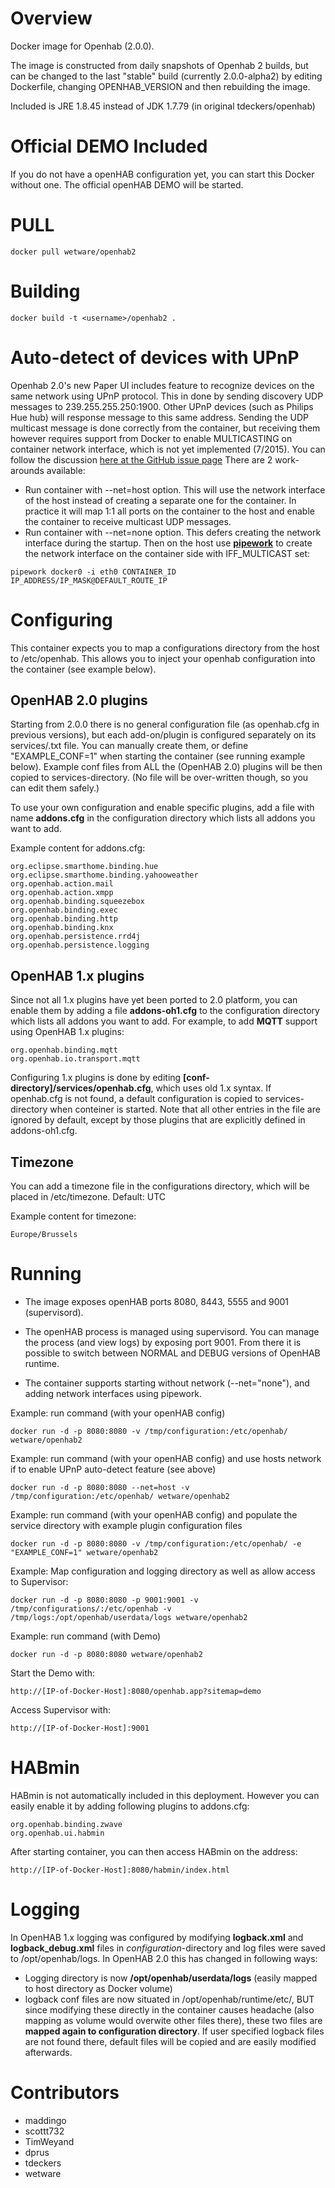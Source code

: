 Overview
========

Docker image for Openhab (2.0.0). 

The image is constructed from daily snapshots of Openhab 2 builds, but can be changed to the last "stable" build (currently 2.0.0-alpha2) by editing Dockerfile, changing OPENHAB_VERSION and then rebuilding the image.

Included is JRE 1.8.45 instead of JDK 1.7.79 (in original tdeckers/openhab)


Official DEMO Included
========

If you do not have a openHAB configuration yet, you can start this Docker without one. The official openHAB DEMO will be started. 

PULL
=======
```docker pull wetware/openhab2```

Building
========

```docker build -t <username>/openhab2 .```

Auto-detect of devices with UPnP
==========
Openhab 2.0's new Paper UI includes feature to recognize devices on the same network using UPnP protocol. This in done by sending discovery UDP messages to 239.255.255.250:1900. Other UPnP devices (such as Philips Hue hub) will response message to this same address. Sending the UDP multicast message is done correctly from the container, but receiving them however requires support from Docker to enable
 MULTICASTING on container network interface, which is not yet implemented (7/2015). You can follow the discussion [here at the GitHub issue page][1] There are 2 work-arounds available: 

* Run container with --net=host option. This will use the network interface of the host instead of creating a separate one for the container. In practice it will map 1:1 all ports on the container to the host and enable the container to receive multicast UDP messages.
* Run container with --net=none option. This defers creating the network interface during the startup. Then on the host use [__pipework__][2] to create the network interface on the container side with IFF_MULTICAST set:
```
pipework docker0 -i eth0 CONTAINER_ID IP_ADDRESS/IP_MASK@DEFAULT_ROUTE_IP
```

[1]: https://github.com/docker/docker/issues/3043
[2]: https://github.com/jpetazzo/pipework

Configuring
=======

This container expects you to map a configurations directory from the host to /etc/openhab. This allows you to inject your openhab configuration into the container (see example below).

OpenHAB 2.0 plugins
--------

Starting from 2.0.0 there is no general configuration file (as openhab.cfg in previous versions), but each add-on/plugin is configured separately on its services/<plugin-name>.txt file. You can manually create them, or define "EXAMPLE_CONF=1" when starting the container (see running example below). Example conf files from ALL the (OpenHAB 2.0) plugins will be then copied to services-directory. (No file will be over-written though, so you can edit them safely.)

To use your own configuration and enable specific plugins, add a file with name __addons.cfg__ in the configuration directory which lists all addons you want to add.

Example content for addons.cfg:
```
org.eclipse.smarthome.binding.hue
org.eclipse.smarthome.binding.yahooweather
org.openhab.action.mail
org.openhab.action.xmpp
org.openhab.binding.squeezebox
org.openhab.binding.exec
org.openhab.binding.http
org.openhab.binding.knx
org.openhab.persistence.rrd4j
org.openhab.persistence.logging
```

OpenHAB 1.x plugins
----------
Since not all 1.x plugins have yet been ported to 2.0 platform, you can enable them by adding a file __addons-oh1.cfg__ to the configuration directory which lists all addons you want to add.
For example, to add __MQTT__ support using OpenHAB 1.x plugins:
```
org.openhab.binding.mqtt
org.openhab.io.transport.mqtt
```
Configuring 1.x plugins is done by editing __\[conf-directory\]/services/openhab.cfg__, which uses old 1.x syntax. If openhab.cfg is not found, a default configuration is copied to services-directory when conteiner is started. Note that all other entries in the file are ignored by default, except by those plugins that are explicitly defined in addons-oh1.cfg.


Timezone
---------
You can add a timezone file in the configurations directory, which will be placed in /etc/timezone. Default: UTC

Example content for timezone:
```
Europe/Brussels
```

Running
=======

* The image exposes openHAB ports 8080, 8443, 5555 and 9001 (supervisord).

* The openHAB process is managed using supervisord.  You can manage the process (and view logs) by exposing port 9001. From there it is possible to switch between NORMAL and DEBUG versions of OpenHAB runtime.
* The container supports starting without network (--net="none"), and adding network interfaces using pipework.

Example: run command (with your openHAB config)
```
docker run -d -p 8080:8080 -v /tmp/configuration:/etc/openhab/ wetware/openhab2
```

Example: run command (with your openHAB config) and use hosts network if to enable UPnP auto-detect feature (see above)
```
docker run -d -p 8080:8080 --net=host -v /tmp/configuration:/etc/openhab/ wetware/openhab2

```
Example: run command (with your openHAB config) and populate the service directory with example plugin configuration files 
```
docker run -d -p 8080:8080 -v /tmp/configuration:/etc/openhab/ -e "EXAMPLE_CONF=1" wetware/openhab2
```

Example: Map configuration and logging directory as well as allow access to Supervisor:
```
docker run -d -p 8080:8080 -p 9001:9001 -v /tmp/configurations/:/etc/openhab -v /tmp/logs:/opt/openhab/userdata/logs wetware/openhab2
```

Example: run command (with Demo)
```
docker run -d -p 8080:8080 wetware/openhab2
```

Start the Demo with: 
```
http://[IP-of-Docker-Host]:8080/openhab.app?sitemap=demo
```
Access Supervisor with: 
```
http://[IP-of-Docker-Host]:9001
```



HABmin
=======

HABmin is not automatically included in this deployment.  However you can easily enable it by adding following plugins to addons.cfg:
```
org.openhab.binding.zwave
org.openhab.ui.habmin

```

After starting container, you can then access HABmin on the address:
```
http://[IP-of-Docker-Host]:8080/habmin/index.html
```

Logging
=======
In OpenHAB 1.x logging was configured by modifying __logback.xml__ and __logback_debug.xml__ files in *configuration*-directory and log files were saved to /opt/openhab/logs. In OpenHAB 2.0 this has changed in following ways:

 * Logging directory is now __/opt/openhab/userdata/logs__ (easily mapped to host directory as Docker volume)
 * logback conf files are now situated in /opt/openhab/runtime/etc/, BUT since modifying these directly in the container causes headache (also mapping as volume would overwite other files there), these two files are __mapped again to configuration directory__. If user specified logback files are not found there, default files will be copied and are easily modified afterwards. 


Contributors
============
* maddingo
* scottt732
* TimWeyand
* dprus
* tdeckers
* wetware

